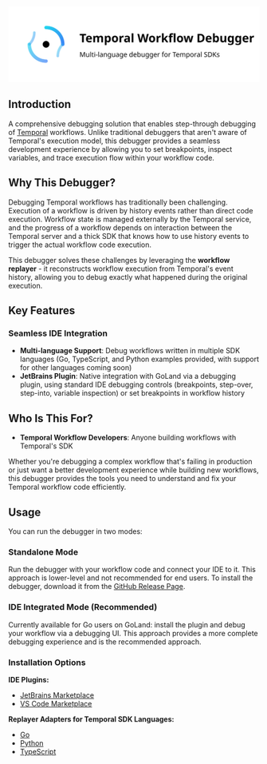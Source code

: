 <img src="docs/images/logo.svg" alt="Temporal Debugger Logo" width="900">

## Introduction

A comprehensive debugging solution that enables step-through debugging of [Temporal](https://github.com/temporalio/temporal) workflows. Unlike traditional debuggers that aren't aware of Temporal's execution model, this debugger provides a seamless development experience by allowing you to set breakpoints, inspect variables, and trace execution flow within your workflow code.

## Why This Debugger?

Debugging Temporal workflows has traditionally been challenging. Execution of a workflow is driven by history events rather than direct code execution. Workflow state is managed externally by the Temporal service, and the progress of a workflow depends on interaction between the Temporal server and a thick SDK that knows how to use history events to trigger the actual workflow code execution.

This debugger solves these challenges by leveraging the **workflow replayer** - it reconstructs workflow execution from Temporal's event history, allowing you to debug exactly what happened during the original execution.

## Key Features

### **Seamless IDE Integration**
- **Multi-language Support**: Debug workflows written in multiple SDK languages (Go, TypeScript, and Python examples provided, with support for other languages coming soon)
- **JetBrains Plugin**: Native integration with GoLand via a debugging plugin, using standard IDE debugging controls (breakpoints, step-over, step-into, variable inspection) or set breakpoints in workflow history

## Who Is This For?

- **Temporal Workflow Developers**: Anyone building workflows with Temporal's SDK

Whether you're debugging a complex workflow that's failing in production or just want a better development experience while building new workflows, this debugger provides the tools you need to understand and fix your Temporal workflow code efficiently.

## Usage

You can run the debugger in two modes:

### **Standalone Mode** 
Run the debugger with your workflow code and connect your IDE to it. This approach is lower-level and not recommended for end users. To install the debugger, download it from the [GitHub Release Page](https://github.com/phuongdnguyen/temporal-workflow-debugger/releases).

### **IDE Integrated Mode** (Recommended)
Currently available for Go users on GoLand: install the plugin and debug your workflow via a debugging UI. This approach provides a more complete debugging experience and is the recommended approach.

### **Installation Options**

**IDE Plugins:**
- [JetBrains Marketplace](https://plugins.jetbrains.com/plugin/28127-temporal-workflow-debugger)
- [VS Code Marketplace](https://marketplace.visualstudio.com/items?itemName=phuongdnguyen.temporal-workflow-debugger&ssr=false#overview)

**Replayer Adapters for Temporal SDK Languages:**
- [Go](https://pkg.go.dev/github.com/phuongdnguyen/temporal-workflow-debugger/replayer-adapter-go)
- [Python](https://pypi.org/project/temporal-replayer-adapter-python/)
- [TypeScript](https://www.npmjs.com/package/@phuongdnguyen/replayer-adapter-nodejs)


